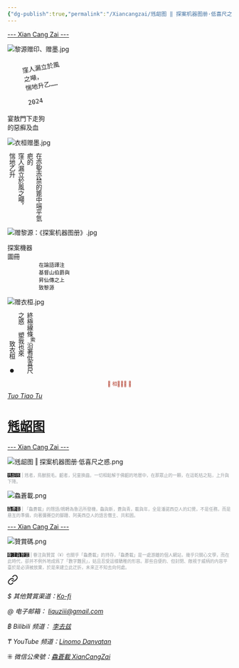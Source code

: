 ```yaml
---
{"dg-publish":true,"permalink":"/Xiancangzai/毤龆图 ‖ 探案机器图册·低喜尺之惑/","tags":["黎源","衣桓","李去兹","书法","绘画","毤龆图"],"created":"2024-10-16T21:36:25.436+08:00"}
---
```



<div class="splitline"><a href="https://www.xiancangzai.com/">--- Xian Cang Zai ---</a></div>

![黎源赠印、赠墨.jpg](/img/user/%E9%99%84%E4%BB%B6/%E9%99%84%E4%BB%B62024/%E9%BB%8E%E6%BA%90%E8%B5%A0%E5%8D%B0%E3%80%81%E8%B5%A0%E5%A2%A8.jpg)

<div class="spacer"></div>

<pre style=transform:rotate(-10deg);width:200px;padding-left:40px;>
窪人漏立於風
之噸，
惴地升乙……

2024

</pre>

<pre style="font-size:1em;">
宴敖門下走狗
的惡癬及血
</pre>

<div class="spacer"></div>

![衣桓赠墨.jpg](/img/user/%E9%99%84%E4%BB%B6/%E9%99%84%E4%BB%B62024/%E8%A1%A3%E6%A1%93%E8%B5%A0%E5%A2%A8.jpg)

<div class="spacer"></div>

<pre style=writing-mode:vertical-rl;text-orientation:upright;>
在亦聖亦禁的篦中端平氫
疤的
窪人漏立於風之噸，
惴地乙升
</pre>

<div class="spacer"></div>

![赠黎源：《探案机器图册》.jpg](/img/user/%E9%99%84%E4%BB%B6/%E9%99%84%E4%BB%B62024/%E8%B5%A0%E9%BB%8E%E6%BA%90%EF%BC%9A%E3%80%8A%E6%8E%A2%E6%A1%88%E6%9C%BA%E5%99%A8%E5%9B%BE%E5%86%8C%E3%80%8B.jpg)

<div class="spacer"></div>

<pre style="font-size:1em;">
探案機器
圖冊
<sup>&nbsp;&nbsp;&nbsp;&nbsp;&nbsp;&nbsp;&nbsp;&nbsp;&nbsp;&nbsp;在論語譯注
&nbsp;&nbsp;&nbsp;&nbsp;&nbsp;&nbsp;&nbsp;&nbsp;&nbsp;&nbsp;基督山伯爵與
&nbsp;&nbsp;&nbsp;&nbsp;&nbsp;&nbsp;&nbsp;&nbsp;&nbsp;&nbsp;昇仙傳之上
&nbsp;&nbsp;&nbsp;&nbsp;&nbsp;&nbsp;&nbsp;&nbsp;&nbsp;&nbsp;致黎源</sup>
</pre>

<div class="spacer"></div>

![赠衣桓.jpg](/img/user/%E9%99%84%E4%BB%B6/%E9%99%84%E4%BB%B62024/%E8%B5%A0%E8%A1%A3%E6%A1%93.jpg)

<div class="spacer"></div>

<pre style=writing-mode:vertical-rl;text-orientation:upright;>
終極線條<sup>索</sup>沿著低喜尺
之惑 塑我也來
    致衣桓 ●
</pre>

<div class="spacer"></div>

<p style="text-align:center;color:#B54434;font-size:0.8em;">▮ 相𨳹󾗖􁴆 ▮</p>

<div class="header-container">
    <div class="triangle"></div>
    <div class="collect-media" style="background-image: url('https://www.xiancangzai.com/img/user/%E9%99%84%E4%BB%B6/%E9%99%84%E4%BB%B62024/%E6%AF%A4%E9%BE%86%E5%9B%BE%20%E2%80%96%20%E6%8E%A2%E6%A1%88%E6%9C%BA%E5%99%A8%E5%9B%BE%E5%86%8C%C2%B7%E4%BD%8E%E5%96%9C%E5%B0%BA%E4%B9%8B%E6%83%91.png');">
        <a href="https://www.xiancangzai.com/Xiancangzai/%E6%AF%A4%E9%BE%86%E5%9B%BE/" class="ncard-link"></a>
        <div class="collect-text">
            <a href="https://www.xiancangzai.com/Xiancangzai/%E6%AF%A4%E9%BE%86%E5%9B%BE/">
                <cite>Tuo Tiao Tu</cite>
                <h1>毤龆图</h1>
            </a>
        </div>
    </div>
</div>

<div class="splitline"><a href="https://www.xiancangzai.com/">--- Xian Cang Zai ---</a></div>

![毤龆图 ‖ 探案机器图册·低喜尺之惑.png](/img/user/%E9%99%84%E4%BB%B6/%E9%99%84%E4%BB%B62024/%E6%AF%A4%E9%BE%86%E5%9B%BE%20%E2%80%96%20%E6%8E%A2%E6%A1%88%E6%9C%BA%E5%99%A8%E5%9B%BE%E5%86%8C%C2%B7%E4%BD%8E%E5%96%9C%E5%B0%BA%E4%B9%8B%E6%83%91.png)

<p style="font-size:0.7em; color:#999ea2"><ins style="font-size:1em;background: black;color:white">毤龆图</ins> | 毤者，鳥獸脱毛。齠者，兒童换齒。一切相鬆解于佛齠的地層中，在那眾止的一顆，在這乾枯之點，上升與下降。</p>

![鱻蒼載.png](/img/user/%E9%99%84%E4%BB%B6/%E9%99%84%E4%BB%B62024/%E9%B1%BB%E8%92%BC%E8%BC%89.png)

<p style="font-size:0.7em; color:#999ea2"><ins style="font-size:1em;background: black;color:white">鱻蒼載</ins> | 「鱻蒼載」的隱語/鴘轉為魯迅所發機，鱻與新，蒼與青，載與年，全是潘諾西亞人的幻覺，不是任務，而是悬亙的準備，向著彌賽亞的腳踵、阿美西亞人的語言僭主、共和囻。</p>

<div class="splitline"><a href="https://www.xiancangzai.com/">--- Xian Cang Zai ---</a></div>

![贊賞碼.png](/img/user/%E9%99%84%E4%BB%B6/%E9%99%84%E4%BB%B62024/%E8%B4%8A%E8%B3%9E%E7%A2%BC.png)

<p style="font-size:0.7em; color:#999ea2"><ins style="font-size:1em;background: black;color:white">眷注與贊賞</ins> | 眷注與贊賞（¥）也關乎「鱻蒼載」的持存，「鱻蒼載」是一處游離的個人網站，幾乎只關心文學，而在此時代，卻并不例外地成爲了「數字難民」，姑且忍受這樣驕稚的形容。那些自便的、但封閉、敞視于威柄的内容平臺於是必須被放棄，於是來建立此迂折，未來正不知去向何處。</p>


<div class="transclusion internal-embed is-loaded"><a class="markdown-embed-link" href="/xiancangzai/link-tree/" aria-label="Open link"><svg xmlns="http://www.w3.org/2000/svg" width="24" height="24" viewBox="0 0 24 24" fill="none" stroke="currentColor" stroke-width="2" stroke-linecap="round" stroke-linejoin="round" class="svg-icon lucide-link"><path d="M10 13a5 5 0 0 0 7.54.54l3-3a5 5 0 0 0-7.07-7.07l-1.72 1.71"></path><path d="M14 11a5 5 0 0 0-7.54-.54l-3 3a5 5 0 0 0 7.07 7.07l1.71-1.71"></path></svg></a><div class="markdown-embed">





<cite>$ 其他贊賞渠道：[Ko-fi](https://ko-fi.com/xiancangzai)</cite>

<cite>@ 电子邮箱： liquziii@gmail.com </cite>

<cite>฿ Bilibili 频道： [李去兹](https://space.bilibili.com/1676863200)</cite>

<cite>₸ YouTube 频道：[Linomo Danvatan](http://www.youtube.com/@LinomoDanvatan) </cite>

<cite>⁜ 微信公衆號：[鱻蒼載 XianCangZai](https://mp.weixin.qq.com/s/yneTMt9zIapGXF9yfuvOkg)</cite>


</div></div>

